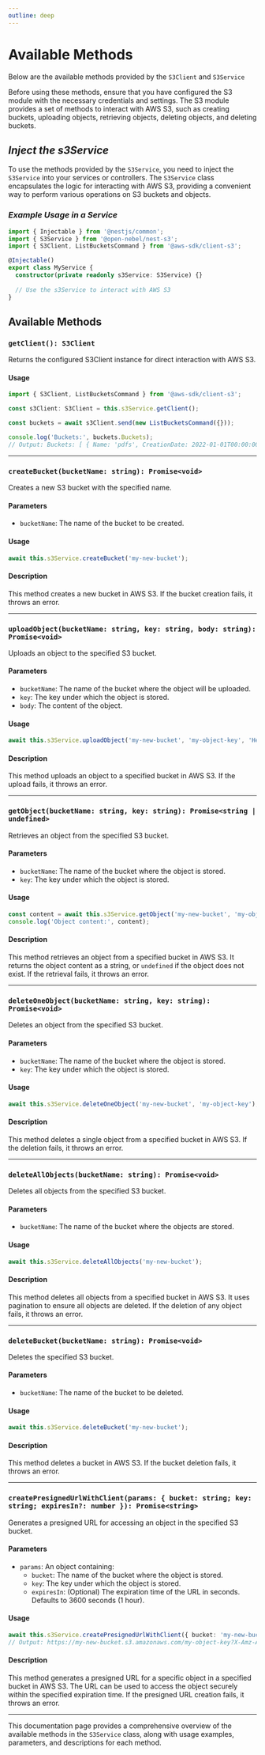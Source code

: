 ```yaml
---
outline: deep
---
```


# **Available Methods**

Below are the available methods provided by the `S3Client` and `S3Service` 

Before using these methods, ensure that you have configured the S3 module with the necessary credentials and settings. The S3 module provides a set of methods to interact with AWS S3, such as creating buckets, uploading objects, retrieving objects, deleting objects, and deleting buckets.

## *Inject the s3Service*

To use the methods provided by the `S3Service`, you need to inject the `S3Service` into your services or controllers. The `S3Service` class encapsulates the logic for interacting with AWS S3, providing a convenient way to perform various operations on S3 buckets and objects.

### *Example Usage in a Service*

```typescript
import { Injectable } from '@nestjs/common';
import { S3Service } from '@open-nebel/nest-s3';
import { S3Client, ListBucketsCommand } from '@aws-sdk/client-s3';

@Injectable()
export class MyService {
  constructor(private readonly s3Service: S3Service) {}
    
  // Use the s3Service to interact with AWS S3
}
```

## Available Methods

### **`getClient(): S3Client`**

Returns the configured S3Client instance for direct interaction with AWS S3.

#### Usage

```typescript
import { S3Client, ListBucketsCommand } from '@aws-sdk/client-s3';

const s3Client: S3Client = this.s3Service.getClient();

const buckets = await s3Client.send(new ListBucketsCommand({}));

console.log('Buckets:', buckets.Buckets);
// Output: Buckets: [ { Name: 'pdfs', CreationDate: 2022-01-01T00:00:00.000Z } ]
```
------

### **`createBucket(bucketName: string): Promise<void>`**

Creates a new S3 bucket with the specified name.

#### Parameters
- `bucketName`: The name of the bucket to be created.

#### Usage

```typescript
await this.s3Service.createBucket('my-new-bucket');
```

#### Description
This method creates a new bucket in AWS S3. If the bucket creation fails, it throws an error.

------

### **`uploadObject(bucketName: string, key: string, body: string): Promise<void>`**

Uploads an object to the specified S3 bucket.

#### Parameters
- `bucketName`: The name of the bucket where the object will be uploaded.
- `key`: The key under which the object is stored.
- `body`: The content of the object.

#### Usage

```typescript
await this.s3Service.uploadObject('my-new-bucket', 'my-object-key', 'Hello, world!');
```

#### Description
This method uploads an object to a specified bucket in AWS S3. If the upload fails, it throws an error.

------

### **`getObject(bucketName: string, key: string): Promise<string | undefined>`**

Retrieves an object from the specified S3 bucket.

#### Parameters
- `bucketName`: The name of the bucket where the object is stored.
- `key`: The key under which the object is stored.

#### Usage

```typescript
const content = await this.s3Service.getObject('my-new-bucket', 'my-object-key');
console.log('Object content:', content);
```

#### Description
This method retrieves an object from a specified bucket in AWS S3. It returns the object content as a string, or `undefined` if the object does not exist. If the retrieval fails, it throws an error.

------

### **`deleteOneObject(bucketName: string, key: string): Promise<void>`**

Deletes an object from the specified S3 bucket.

#### Parameters
- `bucketName`: The name of the bucket where the object is stored.
- `key`: The key under which the object is stored.

#### Usage

```typescript
await this.s3Service.deleteOneObject('my-new-bucket', 'my-object-key');
```

#### Description
This method deletes a single object from a specified bucket in AWS S3. If the deletion fails, it throws an error.

------

### **`deleteAllObjects(bucketName: string): Promise<void>`**

Deletes all objects from the specified S3 bucket.

#### Parameters
- `bucketName`: The name of the bucket where the objects are stored.

#### Usage

```typescript
await this.s3Service.deleteAllObjects('my-new-bucket');
```

#### Description
This method deletes all objects from a specified bucket in AWS S3. It uses pagination to ensure all objects are deleted. If the deletion of any object fails, it throws an error.

------

### **`deleteBucket(bucketName: string): Promise<void>`**

Deletes the specified S3 bucket.

#### Parameters
- `bucketName`: The name of the bucket to be deleted.

#### Usage

```typescript
await this.s3Service.deleteBucket('my-new-bucket');
```

#### Description
This method deletes a bucket in AWS S3. If the bucket deletion fails, it throws an error.

------

### **`createPresignedUrlWithClient(params: { bucket: string; key: string; expiresIn?: number }): Promise<string>`**

Generates a presigned URL for accessing an object in the specified S3 bucket.

#### Parameters
- `params`: An object containing:
    - `bucket`: The name of the bucket where the object is stored.
    - `key`: The key under which the object is stored.
    - `expiresIn`: (Optional) The expiration time of the URL in seconds. Defaults to 3600 seconds (1 hour).

#### Usage

```typescript
await this.s3Service.createPresignedUrlWithClient({ bucket: 'my-new-bucket', key: 'my-object-key' });
// Output: https://my-new-bucket.s3.amazonaws.com/my-object-key?X-Amz-Algorithm=AWS4-HMAC-SHA256&X-Amz-Credential=...
```

#### Description
This method generates a presigned URL for a specific object in a specified bucket in AWS S3. The URL can be used to access the object securely within the specified expiration time. If the presigned URL creation fails, it throws an error.

---

This documentation page provides a comprehensive overview of the available methods in the `S3Service` class, along with usage examples, parameters, and descriptions for each method.